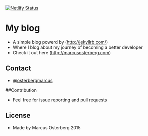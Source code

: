 [![Netlify Status](https://api.netlify.com/api/v1/badges/0487bbfb-9cf0-498f-8a56-57ca419a0b4d/deploy-status)](https://app.netlify.com/sites/loving-knuth-21aae5/deploys)

# My blog
* A simple blog powerd by (http://jekyllrb.com/)
* Where I blog about my journey of becoming a better developer
* Check it out here (http://marcusosterberg.com)

## Contact
* [@osterbergmarcus](http://www.twitter.com/osterbergmarcus)

##Contribution
* Feel free for issue reporting and pull requests

## License
* Made by Marcus Osterberg 2015
